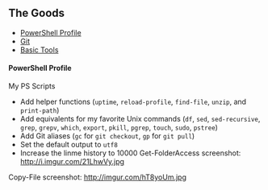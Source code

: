 ## The Goods
 * [PowerShell Profile](#powershell-profile)
 * [Git](#version-control-git)
 * [Basic Tools](#basic-tools)
#### PowerShell Profile
My PS Scripts

 * Add helper functions (`uptime`, `reload-profile`, `find-file`, `unzip`, and `print-path`)
 * Add equivalents for my favorite Unix commands (`df`, `sed`, `sed-recursive`, `grep`, `grepv`, `which`, `export`, `pkill`, `pgrep`, `touch`, `sudo`, `pstree`)
 * Add Git aliases (`gc` for `git checkout`, `gp` for `git pull`)
 * Set the default output to `utf8`
 * Increase the linme history to 10000
Get-FolderAccess screenshot: http://i.imgur.com/21LhwVy.jpg

Copy-File screenshot: http://imgur.com/hT8yoUm.jpg
